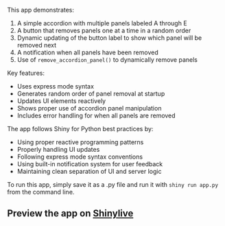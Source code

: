 This app demonstrates:

1. A simple accordion with multiple panels labeled A through E
2. A button that removes panels one at a time in a random order
3. Dynamic updating of the button label to show which panel will be removed next
4. A notification when all panels have been removed
5. Use of `remove_accordion_panel()` to dynamically remove panels

Key features:
- Uses express mode syntax
- Generates random order of panel removal at startup
- Updates UI elements reactively
- Shows proper use of accordion panel manipulation
- Includes error handling for when all panels are removed

The app follows Shiny for Python best practices by:
- Using proper reactive programming patterns
- Properly handling UI updates
- Following express mode syntax conventions
- Using built-in notification system for user feedback
- Maintaining clean separation of UI and server logic

To run this app, simply save it as a .py file and run it with `shiny run app.py` from the command line.
## Preview the app on [Shinylive](https://shinylive.io/py/app/#h=0&code=NobwRAdghgtgpmAXAAjFADugdOgnmAGlQGMB7CAFzkqVQEsZ1SAnC5ZqCAE1JgB0IAM2a9kAZwAWdCLmQMmrdnCjEKdAG5wBw0ZOm4scAB7pmcMWLmMWbaegCuFIvboCBAYmQBlOG3RQAczhkUnQ1cjEBFxxAuAB9UIoxAAo1CgAbOABePjAAJTgYUk1kAEFiMmYuOnJkAAVOOHTkABFC0lyiQTp09KgAI0ysgBVmezgASjcITwBhMygqZChkdLoxNlJBcThVGohLClJxCihFAHc6CgkBYglSOmJzZCzkYFzSzuRcgCEv3Nm-zALSBAFFcgBdAQcbi8LCSeyCQSZZJ3B5PMRTCAeZDzZRLFThCDIfqOI7Eo5KIolfwQJqRCDROyOOKE-ZxUkUcnJATIPnfMBmanxWlNTq8-mCXIFYXeXZE5AgNGPczAAC0AEYIQBfcXE-nEPoWOI5MAwChqgDMyBg-SteqxONKXC4yGM6D60COzFkVCMFCidCwMDOAGseOcIDywMkfHsIsszOxODwYOlZCwuHAzK7FjtmJpmCczhQpmBHTNcQsCRVM-tkJdrjb7Ok1B7gqL0gzGxJkNEVJVquRknQuKaB18YC220NRuMJogJXzBCxVr4qEXpALSj9Zi1wUgl-y+T2+0GB3XyHFO8kpWA4wqQJkudndeXF-rj1-kHevLxgtAzAcGoJRkJQ1BsCuRZiPK9ZPuur65NMngANJwHA6DIBQHDEKGITbFA6hQD0AyZMgyoYlEMHMHEFHPK8wB0T+q5MVudFiFC2IQAAAgseyaIYSLygIvHKPxcCGJolAjhADgUFgQrFCKjTpFiWbbHEyQLkedDbJkUb2NRtH3CqmIvK8AAMH7fny0QQKQajdMQizspIpDnNGAByxxFEmnaHMcimaAAhLkWI2UoFD2MwXFHp4MpKVhEjBEafgqXIxKkNFqzrAGn5ngp7SaKytZVOyN65BOhA-rkD5wYZ2bGei5g4KEWlvhWx6eAAqugXCLME1zBJy5KrAMYr5X0-RNC8AreTaLAdipAVUkpoVgDpenUMkDU0exEzIAAfMgVlHseU0za8d4JSUdW1CAu1NaZ6pam+R7RPYfUDSVRIcmSw65EFyl0ukXwXekWTgxMYDakQ4DQPAtCCnAACOLhChBYhYBQ-rVWAYFUDQKAbRAIYUB6DlrP0AiMowuACLS-UMmdNkwxCQA)
